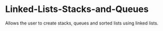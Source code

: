 # Linked-Lists-Stacks-and-Queues
Allows the user to create stacks, queues and sorted lists using linked lists.
